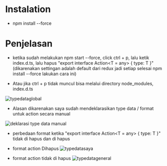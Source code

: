 # Instalation
- npm install --force


# Penjelasan

- ketika sudah melakukan npm start --force, click ctrl + p, lalu ketik index.d.ts, lalu hapus "export interface Action<T = any> {
  type: T
}" (dikarenakan settingan adalah default dari redux jadi setiap selesai npm install --force lakukan cara ini)

- Atau jika ctrl + p tidak muncul bisa melalui directory node_modules, index.d.ts

![typedataglobal](https://user-images.githubusercontent.com/63132957/171201107-b099f282-5c28-48ea-93a7-7cc4d06ca1fd.png)

- Alasan dikarenakan saya sudah mendeklarasikan type data / format untuk action secara manual

![deklarasi type data manual](https://user-images.githubusercontent.com/63132957/171201082-512c85b3-186f-425c-8ad1-872392f41b45.png)

- perbedaan format ketika "export interface Action<T = any> {
  type: T
}" tidak di hapus dan di hapus

- format action Dihapus 
![typedatasaya](https://user-images.githubusercontent.com/63132957/171200980-d98f6aa0-08a8-4104-8a1e-311f4ad06b7d.png)

- format action tidak di hapus
![typedatageneral](https://user-images.githubusercontent.com/63132957/171201030-eebef192-b9f0-4eb5-b3b5-04561076ad16.png)




